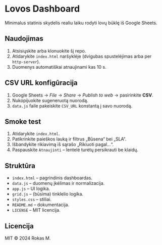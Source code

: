 # Lovos Dashboard

Minimalus statinis skydelis realiu laiku rodyti lovų būklę iš Google Sheets.

## Naudojimas
1. Atsisiųskite arba klonuokite šį repo.
2. Atidarykite `index.html` naršyklėje (dvigubas spustelėjimas arba per `http-server`).
3. Duomenys automatiškai atnaujinami kas 10 s.

## CSV URL konfigūracija
1. Google Sheets → *File* → *Share* → *Publish to web* → pasirinkite **CSV**.
2. Nukopijuokite sugeneruotą nuorodą.
3. `data.js` faile pakeiskite `CSV_URL` konstantą į savo nuorodą.

## Smoke test
1. Atidarykite `index.html`.
2. Patikrinkite paieškos lauką ir filtrus „Būsena“ bei „SLA“.
3. Išbandykite rikiavimą iš sąrašo „Rikiuoti pagal…“.
4. Paspauskite `Atnaujinti` – lentelė turėtų persikrauti be klaidų.

## Struktūra
- `index.html` – pagrindinis dashboardas.
- `data.js` – duomenų įkėlimas ir normalizacija.
- `app.js` – UI logika.
- `grid.js` – (būsima) tinklelio logika.
- `styles.css` – stiliai.
- `README.md` – dokumentacija.
- `LICENSE` – MIT licencija.

## Licencija
MIT © 2024 Rokas M.
